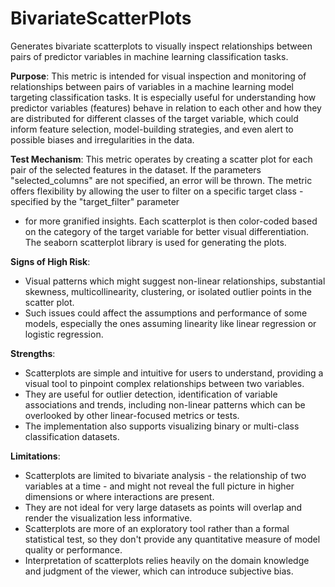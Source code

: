 # BivariateScatterPlots

Generates bivariate scatterplots to visually inspect relationships between pairs of predictor variables in machine
learning classification tasks.

**Purpose**: This metric is intended for visual inspection and monitoring of relationships between pairs of
variables in a machine learning model targeting classification tasks. It is especially useful for understanding how
predictor variables (features) behave in relation to each other and how they are distributed for different classes
of the target variable, which could inform feature selection, model-building strategies, and even alert to possible
biases and irregularities in the data.

**Test Mechanism**: This metric operates by creating a scatter plot for each pair of the selected features in the
dataset. If the parameters "selected_columns" are not specified, an error will be thrown. The metric offers
flexibility by allowing the user to filter on a specific target class - specified by the "target_filter" parameter
- for more granified insights. Each scatterplot is then color-coded based on the category of the target variable
for better visual differentiation. The seaborn scatterplot library is used for generating the plots.

**Signs of High Risk**:
- Visual patterns which might suggest non-linear relationships, substantial skewness, multicollinearity,
clustering, or isolated outlier points in the scatter plot.
- Such issues could affect the assumptions and performance of some models, especially the ones assuming linearity
like linear regression or logistic regression.

**Strengths**:
- Scatterplots are simple and intuitive for users to understand, providing a visual tool to pinpoint complex
relationships between two variables.
- They are useful for outlier detection, identification of variable associations and trends, including non-linear
patterns which can be overlooked by other linear-focused metrics or tests.
- The implementation also supports visualizing binary or multi-class classification datasets.

**Limitations**:
- Scatterplots are limited to bivariate analysis - the relationship of two variables at a time - and might not
reveal the full picture in higher dimensions or where interactions are present.
- They are not ideal for very large datasets as points will overlap and render the visualization less informative.
- Scatterplots are more of an exploratory tool rather than a formal statistical test, so they don't provide any
quantitative measure of model quality or performance.
- Interpretation of scatterplots relies heavily on the domain knowledge and judgment of the viewer, which can
introduce subjective bias.